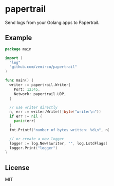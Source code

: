 
# papertrail

Send logs from your Golang apps to Papertrail.

## Example

```go
package main

import (
  "log"
  "github.com/zemirco/papertrail"
)

func main() {
  writer := papertrail.Writer{
    Port: 12345,
    Network: papertrail.UDP,
  }

  // use writer directly
  n, err := writer.Write([]byte("writer\n"))
  if err != nil {
    panic(err)
  }
  fmt.Printf("number of bytes written: %d\n", n)

  // or create a new logger
  logger := log.New(&writer, "", log.LstdFlags)
  logger.Print("logger")
}
```

## License

MIT
